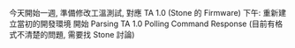 今天開始一週, 準備修改工溫測試, 對應 TA 1.0 (Stone 的 Firmware)
下午: 重新建立當初的開發環境
開始 Parsing TA 1.0 Polling Command Response (目前有格式不清楚的問題, 需要找 Stone 討論)
